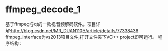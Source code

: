 # ffmpeg_decode_1
基于ffmpeg与qt的一款视音频解码软件。项目详解:http://blog.csdn.net/MR_DUAN1105/article/details/77338436
ffmpeg_interface为vs2013项目文件,打开文件夹下VC++ project即可运行。
程序结构：

